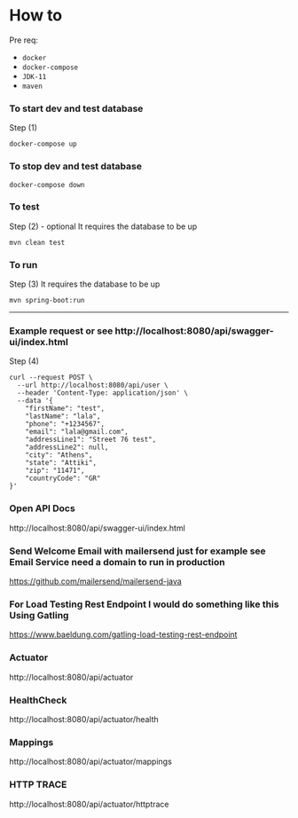 # How to

Pre req:

* `docker`
* `docker-compose`
* `JDK-11`
* `maven`

### To start dev and test database
Step (1)

```shell
docker-compose up
```

### To stop dev and test database

```shell
docker-compose down
```

### To test
Step (2)   - optional 
It requires the database to be up 

```shell
mvn clean test
```

### To run
Step (3)
It requires the database to be up

```shell
mvn spring-boot:run
```

---

### Example request  or see   http://localhost:8080/api/swagger-ui/index.html 

Step (4) 

```shell
curl --request POST \
  --url http://localhost:8080/api/user \
  --header 'Content-Type: application/json' \
  --data '{
	"firstName": "test",
	"lastName": "lala",
	"phone": "+1234567",
	"email": "lala@gmail.com",
	"addressLine1": "Street 76 test",
	"addressLine2": null,
	"city": "Athens",
	"state": "Attiki",
	"zip": "11471",
	"countryCode": "GR"
}'
```


### Open API  Docs 

http://localhost:8080/api/swagger-ui/index.html

### Send Welcome Email  with mailersend  just for example see Email Service need a domain to run in production 

https://github.com/mailersend/mailersend-java

### For Load Testing Rest Endpoint I would do something like this Using Gatling

https://www.baeldung.com/gatling-load-testing-rest-endpoint


###  Actuator
http://localhost:8080/api/actuator


###  HealthCheck  
http://localhost:8080/api/actuator/health


###  Mappings 
http://localhost:8080/api/actuator/mappings

###  HTTP TRACE 
http://localhost:8080/api/actuator/httptrace

